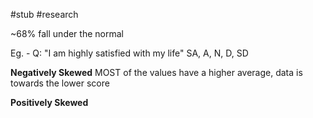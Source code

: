 #stub
#research 

~68% fall under the normal 


Eg. - Q: "I am highly satisfied with my life"
SA, A, N, D, SD 

**Negatively Skewed**
MOST of the values have a higher average, data is towards the lower score 


**Positively Skewed** 
